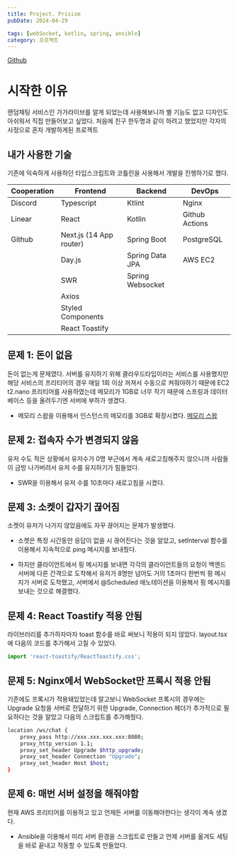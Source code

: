 ```yaml
---
title: Project. Prisism
pubDate: 2024-04-29

tags: [webSocket, kotlin, spring, ansible]
category: 프로젝트
---
```


[Github](https://github.com/fodo-developers/prisism-backend)

# 시작한 이유

랜덤채팅 서비스인 가가라이브를 알게 되었는데 사용해보니까 별 기능도 없고 디자인도 아쉬워서 직접 만들어보고 싶었다. 처음에 친구 한두명과 같이 하려고 했었지만 각자의 사정으로 혼자 개발하게된 프로젝트

## 내가 사용한 기술

기존에 익숙하게 사용하던 타입스크립트와 코틀린을 사용해서 개발을 진행하기로 했다.

| Cooperation | Frontend                | Backend          | DevOps         |
| ----------- | ----------------------- | ---------------- | -------------- |
| Discord     | Typescript              | Ktlint           | Nginx          |
| Linear      | React                   | Kotlin           | Github Actions |
| Github      | Next.js (14 App router) | Spring Boot      | PostgreSQL     |
|             | Day.js                  | Spring Data JPA  | AWS EC2        |
|             | SWR                     | Spring Websocket |                |
|             | Axios                   |                  |                |
|             | Styled Components       |                  |                |
|             | React Toastify          |                  |                |

## 문제 1: 돈이 없음

돈이 없는게 문제였다. 서버를 유지하기 위해 클라우드타입이라는 서비스를 사용했지만 해당 서비스의 프리티어의 경우 매일 1회 이상 꺼져서 수동으로 켜줘야하기 때문에 EC2 t2.nano 프리티어를 사용하였는데 메모리가 1GB로 너무 작기 때문에 스프링과 데이터베이스 등을 올려두기엔 서버에 부하가 생겼다.

- 메모리 스왑을 이용해서 인스턴스의 메모리를 3GB로 확장시켰다. [메모리 스왑](https://www.fodo.dev/posts/server/linux/aws-memory-swapping/)

## 문제 2: 접속자 수가 변경되지 않음

유저 수도 적은 상황에서 유저수가 0명 부근에서 계속 새로고침해주지 않으니까 사람들이 금방 나가버려서 유저 수를 유지하기가 힘들었다.

- SWR을 이용해서 유저 수를 10초마다 새로고침을 시켰다.

## 문제 3: 소켓이 갑자기 끊어짐

소켓이 유저가 나가지 않았음에도 자꾸 끊어지는 문제가 발생했다.

- 소켓은 특정 시간동안 응답이 없을 시 끊어진다는 것을 알았고, setInterval 함수를 이용해서 지속적으로 ping 메시지를 보내줬다.

- 하지만 클라이언트에서 핑 메시지를 보내면 각각의 클라이언트들의 요청이 백엔드 서버에 다른 간격으로 도착해서 유저가 8명만 넘어도 거의 1초마다 한번씩 핑 메시지가 서버로 도착했고, 서버에서 @Scheduled 애노테이션을 이용해서 핑 메시지를 보내는 것으로 해결했다.

## 문제 4: React Toastify 적용 안됨

라이브러리를 추가하자마자 toast 함수를 바로 써보니 적용이 되지 않았다. layout.tsx에 다음의 코드를 추가해서 고칠 수 있었다.

```ts
import 'react-toastify/ReactToastify.css';
```

## 문제 5: Nginx에서 WebSocket만 프록시 적용 안됨

기존에도 프록시가 적용돼있었는데 알고보니 WebSocket 프록시의 경우에는 Upgrade 요청을 서버로 전달하기 위한 Upgrade, Connection 헤더가 추가적으로 필요하다는 것을 알았고 다음의 스크립트를 추가해줬다.

```sh
location /ws/chat {
    proxy_pass http://xxx.xxx.xxx.xxx:8080;
    proxy_http_version 1.1;
    proxy_set_header Upgrade $http_upgrade;
    proxy_set_header Connection "Upgrade";
    proxy_set_header Host $host;
}
```

## 문제 6: 매번 서버 설정을 해줘야함

현재 AWS 프리티어를 이용하고 있고 언제든 서버를 이동해야한다는 생각이 계속 생겼다.

- Ansible을 이용해서 미리 서버 환경을 스크립트로 만들고 언제 서버를 옮겨도 세팅을 바로 끝내고 작동할 수 있도록 만들었다.

